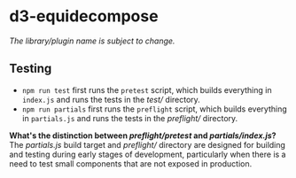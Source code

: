 # d3-equidecompose

*The library/plugin name is subject to change.*

## Testing

- `npm run test` first runs the `pretest` script, which builds everything in `index.js` and runs the tests in the *test/* directory.
- `npm run partials` first runs the `preflight` script, which builds everything in `partials.js` and runs the tests in the *preflight/* directory.

**What's the distinction between *preflight/pretest* and *partials/index.js*?** The *partials.js* build target and *preflight/* directory are designed for building and testing during early stages of development, particularly when there is a need to test small components that are not exposed in production.